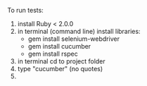 To run tests:

1. install Ruby < 2.0.0
2. in terminal (command line) install libraries:
    - gem install selenium-webdriver
    - gem install cucumber
    - gem install rspec
3. in terminal cd to project folder
4. type "cucumber" (no quotes)
5. 
